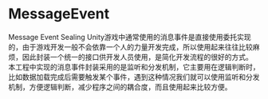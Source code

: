 # MessageEvent
Message Event Sealing
Unity游戏中通常使用的消息事件是直接使用委托实现的，由于游戏开发一般不会依靠一个人的力量开发完成，所以使用起来往往比较麻烦，因此封装一个统一的接口供开发人员使用，是简化开发流程的很好的方式。
本工程中实现的消息事件封装采用的是监听和分发机制，它主要用在逻辑判断时，比如数据加载完成后需要触发某个事件，遇到这种情况我们就可以使用监听和分发机制，方便逻辑判断，减少程序之间的耦合度，而且使用起来比较方便。
